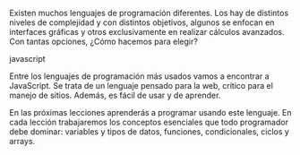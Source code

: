 Existen muchos lenguajes de programación diferentes. Los hay de distintos niveles de complejidad y con distintos objetivos, algunos se enfocan en interfaces gráficas y otros exclusivamente en realizar cálculos avanzados. Con tantas opciones, ¿Cómo hacemos para elegir? 

javascript

Entre los lenguajes de programación más usados vamos a encontrar a JavaScript. Se trata de un lenguaje pensado para la web, crítico para el manejo de sitios. Además, es fácil de usar y de aprender. 

En las próximas lecciones aprenderás a programar usando este lenguaje. En cada lección trabajaremos los conceptos esenciales que todo programador debe dominar: variables y tipos de datos, funciones, condicionales, ciclos y arrays.